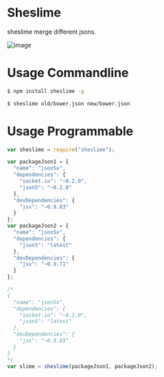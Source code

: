 Sheslime
==============

sheslime merge different jsons.

![image](http://www.suruga-ya.jp/database/pics/game/601037290.jpg)

Usage Commandline
==============

```sh
$ npm install sheslime -g
```

```sh
$ sheslime old/bower.json new/bower.json
```

Usage Programmable
=============

```javascript
var sheslime = require("sheslime");

var packageJson1 = {
  "name": "json5x",
  "dependencies": {
    "socket.io": "~0.2.0",
    "json5": "~0.2.0"
  },
  "devDependencies": {
    "jsx": "~0.9.83"
  }
};
var packageJson2 = {
  "name": "json5x",
  "dependencies": {
    "json5": "latest"
  },
  "devDependencies": {
    "jsx": "~0.9.71"
  }
};

/*
{
  "name": "json5x",
  "dependencies": {
    "socket.io": "~0.2.0",
    "json5": "latest"
  },
  "devDependencies": {
    "jsx": "~0.9.83"
  }
}
*/
var slime = sheslime(packageJson1, packageJson2);


```
